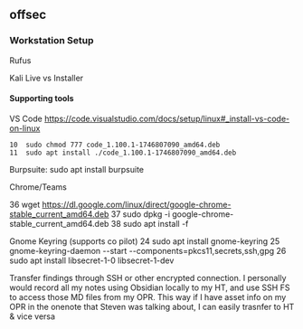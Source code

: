 ## offsec

### Workstation Setup

Rufus

Kali Live vs Installer

#### Supporting tools

VS Code https://code.visualstudio.com/docs/setup/linux#_install-vs-code-on-linux

    10  sudo chmod 777 code_1.100.1-1746807090_amd64.deb
    11  sudo apt install ./code_1.100.1-1746807090_amd64.deb



Burpsuite: sudo apt install burpsuite

Chrome/Teams

   36  wget https://dl.google.com/linux/direct/google-chrome-stable_current_amd64.deb
   37  sudo dpkg -i google-chrome-stable_current_amd64.deb
   38  sudo apt install -f

Gnome Keyring (supports co pilot)
   24  sudo apt install gnome-keyring
   25  gnome-keyring-daemon --start --components=pkcs11,secrets,ssh,gpg
   26  sudo apt install libsecret-1-0 libsecret-1-dev




Transfer findings through SSH or other encrypted connection. 
I personally would record all my notes using Obsidian locally to my HT, and use SSH FS to access those MD files from my OPR. This way if I have asset info on my OPR in the onenote that Steven was talking about, I can easily trasnfer to HT & vice versa
